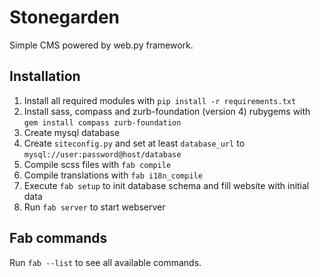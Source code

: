 Stonegarden
===========

Simple CMS powered by web.py framework.

## Installation

1. Install all required modules with `pip install -r requirements.txt`
2. Install sass, compass and zurb-foundation (version 4) rubygems with `gem install compass zurb-foundation`
3. Create mysql database
4. Create `siteconfig.py` and set at least `database_url` to `mysql://user:password@host/database`
5. Compile scss files with `fab compile`
6. Compile translations with `fab i18n_compile`
7. Execute `fab setup` to init database schema and fill website with initial data
8. Run `fab server` to start webserver

## Fab commands

Run `fab --list` to see all available commands.
